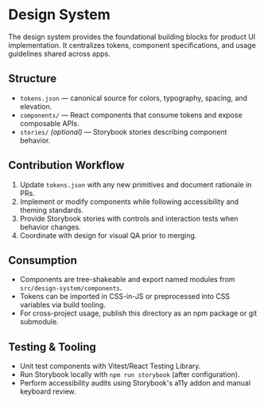 # Design System

The design system provides the foundational building blocks for product UI implementation.
It centralizes tokens, component specifications, and usage guidelines shared across apps.

## Structure
- `tokens.json` &mdash; canonical source for colors, typography, spacing, and elevation.
- `components/` &mdash; React components that consume tokens and expose composable APIs.
- `stories/` *(optional)* &mdash; Storybook stories describing component behavior.

## Contribution Workflow
1. Update `tokens.json` with any new primitives and document rationale in PRs.
2. Implement or modify components while following accessibility and theming standards.
3. Provide Storybook stories with controls and interaction tests when behavior changes.
4. Coordinate with design for visual QA prior to merging.

## Consumption
- Components are tree-shakeable and export named modules from `src/design-system/components`.
- Tokens can be imported in CSS-in-JS or preprocessed into CSS variables via build tooling.
- For cross-project usage, publish this directory as an npm package or git submodule.

## Testing & Tooling
- Unit test components with Vitest/React Testing Library.
- Run Storybook locally with `npm run storybook` (after configuration).
- Perform accessibility audits using Storybook's a11y addon and manual keyboard review.
